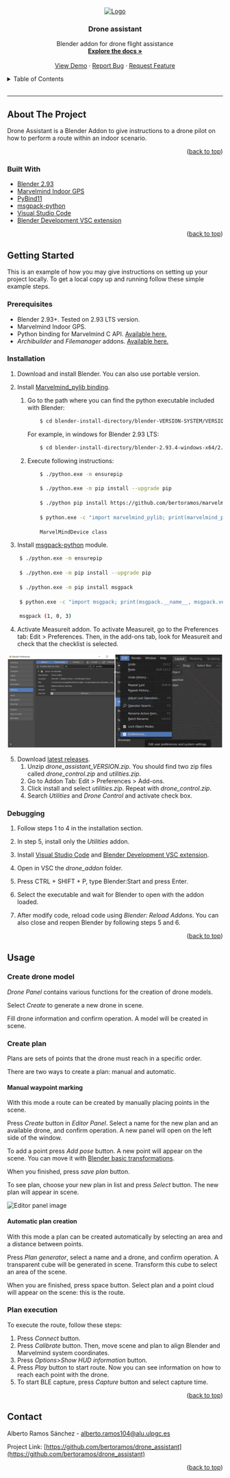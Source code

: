 <!--
# Debug execute

1. Install Visual Studio Code
2. Install Blender Development Extension : https://marketplace.visualstudio.com/items?itemName=JacquesLucke.blender-development
3. Install utilities addon in Blender.
3. Open drone_control folder with VSC.
4. Press CTRL-SHIFT-P, execute Blender Start and select Blender executable. Blender will open automatically.

-->

<div id="top"></div>

<!-- PROJECT SHIELDS -->
<!--
*** I'm using markdown "reference style" links for readability.
*** Reference links are enclosed in brackets [ ] instead of parentheses ( ).
*** See the bottom of this document for the declaration of the reference variables
*** for contributors-url, forks-url, etc. This is an optional, concise syntax you may use.
*** https://www.markdownguide.org/basic-syntax/#reference-style-links
-->

<!-- PROJECT LOGO -->
<br />
<div align="center">
  <a href="https://github.com/bertoramos/drone_assistant">
    <img src="images/logo.png" alt="Logo" width="80" height="80">
  </a>

<h3 align="center">Drone assistant</h3>

  <p align="center">
    Blender addon for drone flight assistance
    <br />
    <a href="https://github.com/bertoramos/drone_assistant"><strong>Explore the docs »</strong></a>
    <br />
    <br />
    <a href="https://www.youtube.com">View Demo</a>
    ·
    <a href="https://github.com/bertoramos/drone_assistant/issues">Report Bug</a>
    ·
    <a href="https://github.com/bertoramos/drone_assistant/issues">Request Feature</a>
  </p>
</div>



<!-- TABLE OF CONTENTS -->
<details>
  <summary>Table of Contents</summary>
  <ol>
    <li>
      <a href="#about-the-project">About The Project</a>
      <ul>
        <li><a href="#built-with">Built With</a></li>
      </ul>
    </li>
    <li>
      <a href="#getting-started">Getting Started</a>
      <ul>
        <li><a href="#prerequisites">Prerequisites</a></li>
        <li><a href="#installation">Installation</a></li>
        <li><a href="#debugging">Debugging</a></li>
      </ul>
    </li>
    <li><a href="#usage">Usage</a></li>
    <li><a href="#contact">Contact</a></li>
  </ol>
</details>

<br>

---

<!-- ABOUT THE PROJECT -->
## About The Project

Drone Assistant is a Blender Addon to give instructions to a drone pilot on how to perform a route within an indoor scenario.

<p align="right">(<a href="#top">back to top</a>)</p>

### Built With

* [Blender 2.93](https://www.blender.org/download/releases/2-93/)
* [Marvelmind Indoor GPS](https://marvelmind.com/)
* [PyBind11](https://github.com/pybind/pybind11)
* [msgpack-python](https://github.com/msgpack/msgpack-python)
* [Visual Studio Code](https://code.visualstudio.com/)
* [Blender Development VSC extension](https://marketplace.visualstudio.com/items?itemName=JacquesLucke.blender-development)

<p align="right">(<a href="#top">back to top</a>)</p>


<!-- GETTING STARTED -->
## Getting Started

This is an example of how you may give instructions on setting up your project locally.
To get a local copy up and running follow these simple example steps.

### Prerequisites

 - Blender 2.93+. Tested on 2.93 LTS version.
 - Marvelmind Indoor GPS.
 - Python binding for Marvelmind C API. [Available here.](https://github.com/bertoramos/marvelmind_pylib)
 - *Archibuilder* and *Filemanager* addons. [Available here.](https://github.com/bertoramos/blender-editor)

### Installation

1. Download and install Blender. You can also use portable version.

2. Install [Marvelmind_pylib binding](https://github.com/bertoramos/marvelmind_pylib).
    1. Go to the path where you can find the python executable included with Blender:
        ```bash
            $ cd blender-install-directory/blender-VERSION-SYSTEM/VERSION/python/bin/
        ```

        For example, in windows for Blender 2.93 LTS: 
        ```bash
            $ cd blender-install-directory/blender-2.93.4-windows-x64/2.93/python/bin
        ```
    2. Execute following instructions:
        ```bash
            $ ./python.exe -m ensurepip
            
            $ ./python.exe -m pip install --upgrade pip
            
            $ ./python pip install https://github.com/bertoramos/marvelmind_pylib/releases/download/VERSION/SO-VERSION-FILE.zip

            $ python.exe -c "import marvelmind_pylib; print(marvelmind_pylib.__doc__)"

            MarvelMindDevice class

        ```

3. Install [msgpack-python](https://github.com/msgpack/msgpack-python) module.

```bash
    $ ./python.exe -m ensurepip

    $ ./python.exe -m pip install --upgrade pip
    
    $ ./python.exe -m pip install msgpack
    
    $ python.exe -c "import msgpack; print(msgpack.__name__, msgpack.version);"

    msgpack (1, 0, 3)

```

4. Activate Measureit addon. To activate Measureit, go to the Preferences tab: Edit > Preferences. Then, in the add-ons tab, look for Measureit and check that the checklist is selected.

![Activate addon menu](images/edit_install.png)

5. Download [latest releases](https://github.com/bertoramos/drone_assistant/releases).
    1. Unzip *drone_assistant_VERSION.zip*. You should find two zip files called *drone_control.zip* and *utilities.zip*.
    2. Go to Addon Tab: Edit > Preferences > Add-ons.
    3. Click install and select *utilities.zip*. Repeat with *drone_control.zip*.
    4. Search *Utilities* and *Drone Control* and activate check box.

<!-- 1. Get a free API Key at [https://example.com](https://example.com)
2. Clone the repo
   ```sh
   git clone https://github.com/bertoramos/drone_assistant.git
   ```
3. Install NPM packages
   ```sh
   npm install
   ```
4. Enter your API in `config.js`
   ```js
   const API_KEY = 'ENTER YOUR API';
   ```
-->

### Debugging

1. Follow steps 1 to 4 in the installation section. 

2. In step 5, install only the *Utilities* addon.

3. Install [Visual Studio Code](https://code.visualstudio.com/) and [Blender Development VSC extension](https://marketplace.visualstudio.com/items?itemName=JacquesLucke.blender-development).

4. Open in VSC the *drone_addon* folder.

5. Press CTRL + SHIFT + P, type Blender:Start and press Enter.

6. Select the executable and wait for Blender to open with the addon loaded.

7. After modify code, reload code using *Blender: Reload Addons*. You can also close and reopen Blender by following steps 5 and 6.

<p align="right">(<a href="#top">back to top</a>)</p>

<!-- USAGE EXAMPLES -->
## Usage

### Create drone model

*Drone Panel* contains various functions for the creation of drone models.

Select *Create* to generate a new drone in scene.

Fill drone information and confirm operation. A model will be created in scene.

### Create plan

Plans are sets of points that the drone must reach in a specific order.

There are two ways to create a plan: manual and automatic.

#### Manual waypoint marking

With this mode a route can be created by manually placing points in the scene.

Press *Create* button in *Editor Panel*. Select a name for the new plan and an available drone, and confirm operation. A new panel will open on the left side of the window.

To add a point press *Add pose* button. A new point will appear on the scene. You can move it with [Blender basic transformations](https://docs.blender.org/manual/en/latest/scene_layout/object/editing/transform/move.html).

When you finished, press *save plan* button.

To see plan, choose your new plan in list and press *Select* button. The new plan will appear in scene.

![Editor panel image]()

#### Automatic plan creation

With this mode a plan can be created automatically by selecting an area and a distance between points.

Press *Plan generator*, select a name and a drone, and confirm operation. A transparent cube will be generated in scene. Transform this cube to select an area of the scene. 

When you are finished, press space button. Select plan and a point cloud will appear on the scene: this is the route.

### Plan execution

To execute the route, follow these steps:

1. Press *Connect* button.
2. Press *Calibrate* button. Then, move scene and plan to align Blender and Marvelmind system coordinates.
3. Press *Options*>*Show HUD information* button.
4. Press *Play* button to start route. Now you can see information on how to reach each point with the drone.
5. To start BLE capture, press *Capture* button and select capture time. 

<p align="right">(<a href="#top">back to top</a>)</p>

<!-- CONTACT -->
## Contact

Alberto Ramos Sánchez - [alberto.ramos104@alu.ulpgc.es](mailto:alberto.ramos104@alu.ulpgc.es)

Project Link: [https://github.com/bertoramos/drone_assistant](https://github.com/bertoramos/drone_assistant)

<p align="right">(<a href="#top">back to top</a>)</p>